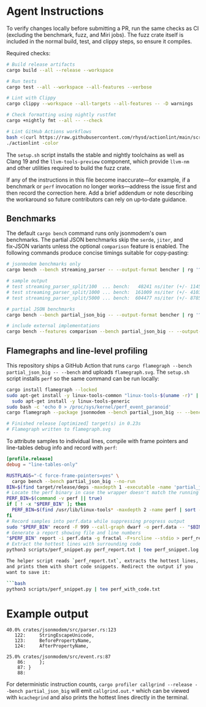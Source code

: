 # Agent Instructions

To verify changes locally before submitting a PR, run the same checks as CI
(excluding the benchmark, fuzz, and Miri jobs).  The fuzz crate itself is
included in the normal build, test, and clippy steps, so ensure it compiles.

Required checks:

```bash
# Build release artifacts
cargo build --all --release --workspace

# Run tests
cargo test --all --workspace --all-features --verbose

# Lint with Clippy
cargo clippy --workspace --all-targets --all-features -- -D warnings

# Check formatting using nightly rustfmt
cargo +nightly fmt --all -- --check

# Lint GitHub Actions workflows
bash <(curl https://raw.githubusercontent.com/rhysd/actionlint/main/scripts/download-actionlint.bash)
./actionlint -color
```

The `setup.sh` script installs the stable and nightly toolchains as well as
Clang 19 and the `llvm-tools-preview` component, which provide `llvm-nm` and
other utilities required to build the fuzz crate.

If any of the instructions in this file become inaccurate—for example, if a
benchmark or `perf` invocation no longer works—address the issue first and then
record the correction here. Add a brief addendum or note describing the
workaround so future contributors can rely on up‑to‑date guidance.

## Benchmarks

The default `cargo bench` command runs only jsonmodem's own benchmarks. The
partial JSON benchmarks skip the `serde`, `jiter`, and fix‑JSON variants unless
the optional `comparison` feature is enabled. The following commands produce
concise timings suitable for copy‑pasting:

```bash
# jsonmodem benchmarks only
cargo bench --bench streaming_parser -- --output-format bencher | rg '^test'

# sample output
# test streaming_parser_split/100  ... bench:   48241 ns/iter (+/- 1145)
# test streaming_parser_split/1000 ... bench:  161009 ns/iter (+/- 4103)
# test streaming_parser_split/5000 ... bench:  604477 ns/iter (+/- 8785)

# partial JSON benchmarks
cargo bench --bench partial_json_big -- --output-format bencher | rg '^test'

# include external implementations
cargo bench --features comparison --bench partial_json_big -- --output-format bencher | rg '^test'
```

## Flamegraphs and line-level profiling

This repository ships a GitHub Action that runs
`cargo flamegraph --bench partial_json_big -- --bench` and uploads
`flamegraph.svg`.  The `setup.sh` script installs `perf` so the same
command can be run locally:

```bash
cargo install flamegraph --locked
sudo apt-get install -y linux-tools-common "linux-tools-$(uname -r)" || \
  sudo apt-get install -y linux-tools-generic
sudo bash -c 'echo 0 > /proc/sys/kernel/perf_event_paranoid'
cargo flamegraph --package jsonmodem --bench partial_json_big -- --bench

# Finished release [optimized] target(s) in 0.23s
# Flamegraph written to flamegraph.svg
```

To attribute samples to individual lines, compile with frame pointers and
line-tables debug info and record with `perf`:

```toml
[profile.release]
debug = "line-tables-only"
```

```bash
RUSTFLAGS="-C force-frame-pointers=yes" \
  cargo bench --bench partial_json_big --no-run
BIN=$(find target/release/deps -maxdepth 1 -executable -name 'partial_json_big-*' | head -n 1)
# Locate the perf binary in case the wrapper doesn't match the running kernel
PERF_BIN=$(command -v perf || true)
if [ ! -x "$PERF_BIN" ]; then
  PERF_BIN=$(find /usr/lib/linux-tools* -maxdepth 2 -name perf | sort -V | tail -n 1)
fi
# Record samples into perf.data while suppressing progress output
sudo "$PERF_BIN" record -F 999 --call-graph dwarf -o perf.data -- "$BIN" --bench >/dev/null 2>&1
# Generate a report showing file and line numbers
"$PERF_BIN" report -i perf.data -g fractal -F+srcline --stdio > perf_report.txt 2>&1
# Extract the hottest lines with surrounding code
python3 scripts/perf_snippet.py perf_report.txt | tee perf_snippet.log

The helper script reads `perf_report.txt`, extracts the hottest lines,
and prints them with short code snippets. Redirect the output if you
want to save it:

```bash
python3 scripts/perf_snippet.py | tee perf_with_code.txt
```

# Example output
```text
40.0% crates/jsonmodem/src/parser.rs:123
   122:     StringEscapeUnicode,
   123:     BeforePropertyName,
   124:     AfterPropertyName,

25.0% crates/jsonmodem/src/event.rs:87
    86:     };
    87: }
    88:
```

For deterministic instruction counts, `cargo profiler callgrind --release --bench partial_json_big` will emit
`callgrind.out.*` which can be viewed with `kcachegrind` and also prints the hottest lines directly in the
terminal.
